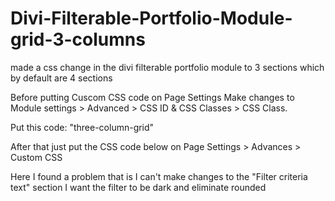 # Divi-Filterable-Portfolio-Module-grid-3-columns
made a css change in the divi filterable portfolio module to 3 sections which by default are 4 sections

Before putting Cuscom CSS code on Page Settings
Make changes to Module settings > Advanced > CSS ID & CSS Classes > CSS Class. 

Put this code: "three-column-grid"

After that just put the CSS code below on Page Settings > Advances > Custom CSS


Here I found a problem that is I can't make changes to the "Filter criteria text" section I want the filter to be dark and eliminate rounded
